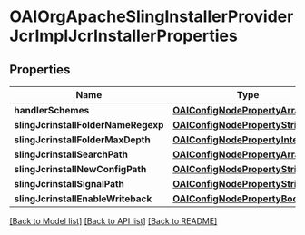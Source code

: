 # OAIOrgApacheSlingInstallerProviderJcrImplJcrInstallerProperties

## Properties
Name | Type | Description | Notes
------------ | ------------- | ------------- | -------------
**handlerSchemes** | [**OAIConfigNodePropertyArray***](OAIConfigNodePropertyArray.md) |  | [optional] 
**slingJcrinstallFolderNameRegexp** | [**OAIConfigNodePropertyString***](OAIConfigNodePropertyString.md) |  | [optional] 
**slingJcrinstallFolderMaxDepth** | [**OAIConfigNodePropertyInteger***](OAIConfigNodePropertyInteger.md) |  | [optional] 
**slingJcrinstallSearchPath** | [**OAIConfigNodePropertyArray***](OAIConfigNodePropertyArray.md) |  | [optional] 
**slingJcrinstallNewConfigPath** | [**OAIConfigNodePropertyString***](OAIConfigNodePropertyString.md) |  | [optional] 
**slingJcrinstallSignalPath** | [**OAIConfigNodePropertyString***](OAIConfigNodePropertyString.md) |  | [optional] 
**slingJcrinstallEnableWriteback** | [**OAIConfigNodePropertyBoolean***](OAIConfigNodePropertyBoolean.md) |  | [optional] 

[[Back to Model list]](../README.md#documentation-for-models) [[Back to API list]](../README.md#documentation-for-api-endpoints) [[Back to README]](../README.md)


